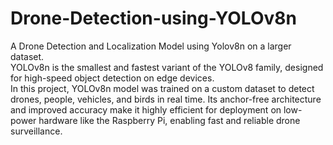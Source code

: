 # Drone-Detection-using-YOLOv8n
A Drone Detection and Localization Model using Yolov8n on a larger dataset.
<br>
YOLOv8n is the smallest and fastest variant of the YOLOv8 family, designed for high-speed object detection on edge devices.
<br>
In this project, YOLOv8n model was trained on a custom dataset to detect drones, people, vehicles, and birds in real time. Its anchor-free architecture and improved accuracy make it highly efficient for deployment on low-power hardware like the Raspberry Pi, enabling fast and reliable drone surveillance.

